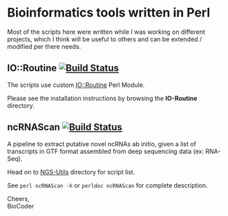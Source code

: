 Bioinformatics tools written in Perl 
====================================
Most of the scripts here were written while I was working on different projects, which I think will be useful to others and can be extended / modified per there needs.

IO::Routine [![Build Status](https://travis-ci.org/biocoder/Perl-for-Bioinformatics.png?branch=master)](https://travis-ci.org/biocoder/Perl-for-Bioinformatics)
----------------------------
The scripts use custom [IO::Routine](https://github.com/biocoder/Perl-for-Bioinformatics/tree/master/IO-Routine) Perl Module. 

Please see the installation instructions by browsing the **IO-Routine** directory.

ncRNAScan [![Build Status](https://travis-ci.org/biocoder/Perl-for-Bioinformatics.png?branch=master)](https://travis-ci.org/biocoder/Perl-for-Bioinformatics)
--------------------------
A pipeline to extract putative novel ncRNAs ab initio, given a list of transcripts in GTF format assembled from deep sequencing data (ex: RNA-Seq).

Head on to [NGS-Utils](https://github.com/biocoder/Perl-for-Bioinformatics/tree/master/NGS-Utils) directory for script list.

See `perl ncRNAScan -h` or `perldoc ncRNAScan` for complete description.
 
Cheers,  
BioCoder

